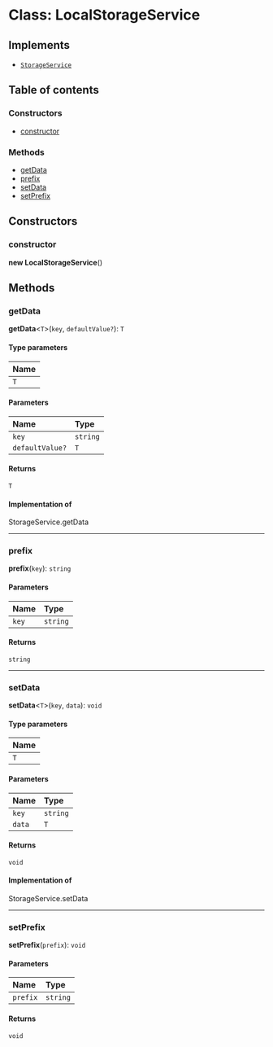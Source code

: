 # Class: LocalStorageService

## Implements

* [`StorageService`](/en/auto-docs/editor/variables/StorageService-1.md)

## Table of contents

### Constructors

* [constructor](/en/auto-docs/editor/classes/LocalStorageService.md#constructor)

### Methods

* [getData](/en/auto-docs/editor/classes/LocalStorageService.md#getdata)
* [prefix](/en/auto-docs/editor/classes/LocalStorageService.md#prefix)
* [setData](/en/auto-docs/editor/classes/LocalStorageService.md#setdata)
* [setPrefix](/en/auto-docs/editor/classes/LocalStorageService.md#setprefix)

## Constructors

### constructor

**new LocalStorageService**()

## Methods

### getData

**getData**<`T`>(`key`, `defaultValue?`): `T`

#### Type parameters

| Name |
| :------ |
| `T` |

#### Parameters

| Name | Type |
| :------ | :------ |
| `key` | `string` |
| `defaultValue?` | `T` |

#### Returns

`T`

#### Implementation of

StorageService.getData

***

### prefix

**prefix**(`key`): `string`

#### Parameters

| Name | Type |
| :------ | :------ |
| `key` | `string` |

#### Returns

`string`

***

### setData

**setData**<`T`>(`key`, `data`): `void`

#### Type parameters

| Name |
| :------ |
| `T` |

#### Parameters

| Name | Type |
| :------ | :------ |
| `key` | `string` |
| `data` | `T` |

#### Returns

`void`

#### Implementation of

StorageService.setData

***

### setPrefix

**setPrefix**(`prefix`): `void`

#### Parameters

| Name | Type |
| :------ | :------ |
| `prefix` | `string` |

#### Returns

`void`
